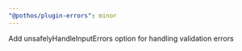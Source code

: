 ```yaml
---
"@pothos/plugin-errors": minor
---
```


Add unsafelyHandleInputErrors option for handling validation errors
